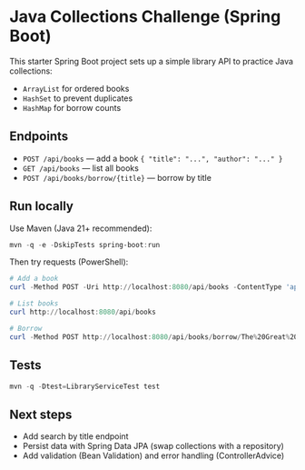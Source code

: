 # Java Collections Challenge (Spring Boot)

This starter Spring Boot project sets up a simple library API to practice Java collections:
- `ArrayList` for ordered books
- `HashSet` to prevent duplicates
- `HashMap` for borrow counts

## Endpoints
- `POST /api/books` — add a book `{ "title": "...", "author": "..." }`
- `GET /api/books` — list all books
- `POST /api/books/borrow/{title}` — borrow by title

## Run locally
Use Maven (Java 21+ recommended):

```powershell
mvn -q -e -DskipTests spring-boot:run
```

Then try requests (PowerShell):

```powershell
# Add a book
curl -Method POST -Uri http://localhost:8080/api/books -ContentType 'application/json' -Body '{"title":"The Great Gatsby","author":"F. Scott Fitzgerald"}'

# List books
curl http://localhost:8080/api/books

# Borrow
curl -Method POST http://localhost:8080/api/books/borrow/The%20Great%20Gatsby
```

## Tests
```powershell
mvn -q -Dtest=LibraryServiceTest test
```

## Next steps
- Add search by title endpoint
- Persist data with Spring Data JPA (swap collections with a repository)
- Add validation (Bean Validation) and error handling (ControllerAdvice)
